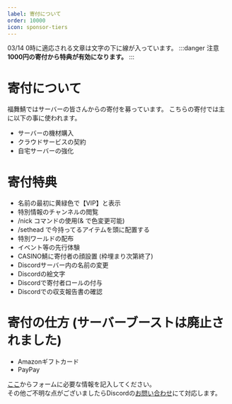 ```yaml
---
label: 寄付について
order: 10000
icon: sponsor-tiers
---
```


03/14 0時に適応される文章は文字の下に線が入っています。
:::danger 注意
__1000円の寄付から特典が有効になります。__
:::


# 寄付について

福舞鯖ではサーバーの皆さんからの寄付を募っています。
こちらの寄付では主に以下の事に使われます。

- サーバーの機材購入
- クラウドサービスの契約
- 自宅サーバーの強化
# 寄付特典
- 名前の最初に黄緑色で【VIP】と表示
- 特別情報のチャンネルの閲覧
- /nick コマンドの使用(& で色変更可能)
- /sethead で今持ってるアイテムを頭に配置する
- 特別ワールドの配布
- イベント等の先行体験
- CASINO鯖に寄付者の顔設置 (枠埋まり次第終了)
- Discordサーバー内の名前の変更
- Discordの絵文字
- Discordで寄付者ロールの付与
- Discordでの収支報告書の確認

# 寄付の仕方 __(サーバーブーストは廃止されました)__
- Amazonギフトカード
- PayPay

[ここ](https://forms.gle/acgvDS28rdDX9wa27)からフォームに必要な情報を記入してください。  
その他ご不明な点がございましたらDiscordの[お問い合わせ](https://canary.discord.com/channels/976737865671270411/976739193768276019)にて対応します。
